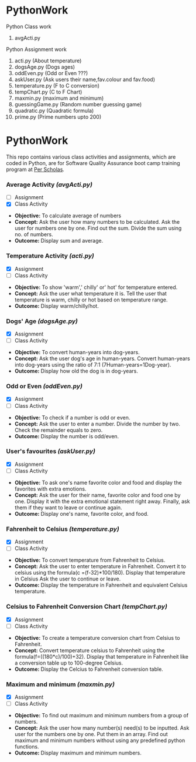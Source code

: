 # PythonWork
Python Class work
1. avgActi.py

Python Assignment work
1. acti.py (About temperature)
2. dogsAge.py (Dogs ages)
3. oddEven.py (Odd or Even ???)
4. askUser.py (Ask users their name,fav.colour and fav.food)
5. temperature.py (F to C conversion)
6. tempChart.py (C to F Chart)
7. maxmin.py (maximum and minimum)
8. guessingGame.py (Random number guessing game)
9. quadratic.py (Quadratic formula)
10. prime.py (Prime numbers upto 200)


# PythonWork
This repo contains various class activities and assignments, which are coded in Python, are for Software Quality Assurance boot camp training program at [Per Scholas](https://perscholas.org/).
### Average Activity *(avgActi.py)*
- [ ] Assignment
- [x] Class Activity
- **Objective:**
To calculate average of numbers
- **Concept:**
Ask the user how many numbers to be calculated.
Ask the user for numbers one by one.
Find out the sum.
Divide the sum using no.  of numbers. 
- **Outcome:**
Display sum and average.
### Temperature Activity *(acti.py)*
- [x] Assignment
- [ ] Class Activity
- **Objective:**
To show 'warm',' chilly' or' hot' for temperature entered. 
- **Concept:**
Ask the user what temperature it is.
Tell the user that temperature is warm, chilly or hot based on temperature range.
- **Outcome:**
Display warm/chilly/hot.
### Dogs' Age *(dogsAge.py)*
- [x] Assignment
- [ ] Class Activity
- **Objective:**
To convert human-years into dog-years. 
- **Concept:**
Ask the user dog's age in human-years.
Convert human-years into dog-years using the ratio of 7:1 (7Human-years=1Dog-year). 
- **Outcome:**
Display how old the dog is in dog-years.
### Odd or Even *(oddEven.py)*
- [x] Assignment
- [ ] Class Activity
- **Objective:**
To check if a number is odd or even.
- **Concept:**
Ask the user to enter a number.
Divide the number by two.
Check the remainder equals to zero.
- **Outcome:**
Display the number is odd/even.
### User's favourites *(askUser.py)*
- [x] Assignment
- [ ] Class Activity
- **Objective:**
To ask one's name favorite color and food and display the favorites with extra emotions.
- **Concept:**
Ask the user for their name, favorite color and food one by one.
Display it with the extra emotional statement right away.
Finally, ask them if they want to leave or continue again.
- **Outcome:**
Display one's name, favorite color, and food.
### Fahrenheit to Celsius *(temperature.py)*
- [x] Assignment
- [ ] Class Activity
- **Objective:**
To convert temperature from Fahrenheit to Celsius.
- **Concept:**
Ask the user to enter temperature in Fahrenheit.
Convert it to celsius using the formula(c =(f-32)*100/180).
Display that temperature in Celsius
Ask the user to continue or leave.
- **Outcome:**
Display the temperature in Fahrenheit and equivalent Celsius temperature.
### Celsius to Fahrenheit Conversion Chart *(tempChart.py)*
- [x] Assignment
- [ ] Class Activity
- **Objective:**
To create a temperature conversion chart from Celsius to Fahrenheit.
- **Concept:**
Convert temperature celsius to Fahrenheit using the formula(f=((180*c)/100)+32).
Display that temperature in Fahrenheit like a conversion table up to 100-degree Celsius.
- **Outcome:**
Display the Celcius to Fahrenheit conversion table.
### Maximum and minimum *(maxmin.py)*
- [x] Assignment
- [ ] Class Activity
- **Objective:**
To find out maximum and minimum numbers from a group of numbers.
- **Concept:**
Ask the user how many number(s) need(s) to be inputted.
Ask user for the numbers one by one.
Put them in an array.
Find out maximum and minimum numbers without using any predefined python functions.
- **Outcome:**
Display maximum and minimum numbers.








